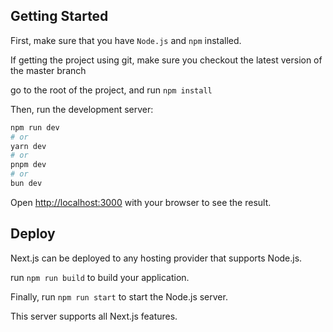 ## Getting Started

First, make sure that you have `Node.js` and `npm` installed.

If getting the project using git, make sure you checkout the latest version of the master branch

go to the root of the project, and run `npm install`

Then, run the development server:

```bash
npm run dev
# or
yarn dev
# or
pnpm dev
# or
bun dev
```

Open [http://localhost:3000](http://localhost:3000) with your browser to see the result.

## Deploy

Next.js can be deployed to any hosting provider that supports Node.js.

run `npm run build` to build your application.

Finally, run `npm run start` to start the Node.js server.

This server supports all Next.js features.